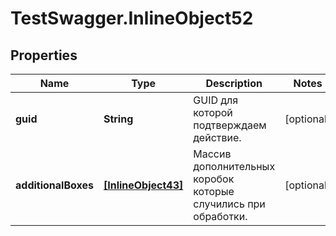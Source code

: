 # TestSwagger.InlineObject52

## Properties

Name | Type | Description | Notes
------------ | ------------- | ------------- | -------------
**guid** | **String** | GUID для которой подтверждаем действие. | [optional] 
**additionalBoxes** | [**[InlineObject43]**](InlineObject43.md) | Массив дополнительных коробок которые случились при обработки. | [optional] 



